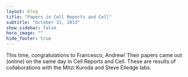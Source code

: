 ```yaml
---
layout: blog
title: "Papers in Cell Reports and Cell"
subtitle: "October 31, 2013"
show_sidebar: false
hero_image: ""
hide_footer: true
---
```


This time, congratulations to Francesco, Andrew! Their papers came out (online) on the same day in Cell Reports and Cell. These are results of collaborations with the Mitzi Kuroda and Steve Elledge labs.

